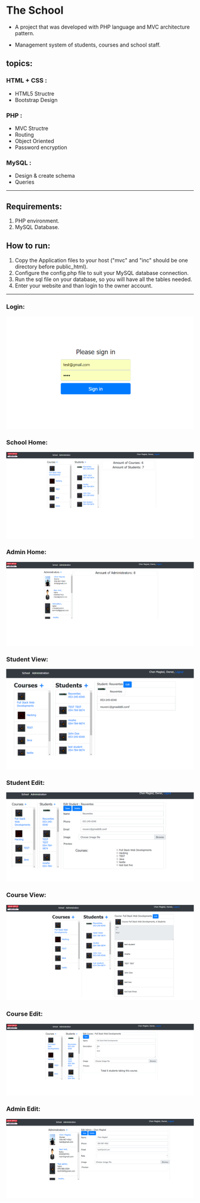 # The School
* A project that was developed with PHP language and MVC architecture pattern.

* Management system of students, courses and school staff.

## topics:

### HTML + CSS :
* HTML5 Structre
* Bootstrap Design

### PHP :
* MVC Structre
* Routing
* Object Oriented
* Password encryption

### MySQL :
* Design & create schema
* Queries

***

## Requirements:

1. PHP environment.
2. MySQL Database.

## How to run:

1. Copy the Application files to your host ("mvc" and "inc" should be one directory before public_html).
2. Configure the config.php file to suit your MySQL database connection.
3. Run the sql file on your database, so you will have all the tables needed.
4. Enter your website and than login to the owner account.


***

### Login:

![picture](./images/login.PNG)

### School Home:

![picture](./images/school-home.PNG)

### Admin Home:

![picture](./images/admin-home.PNG)

### Student View:

![picture](./images/student-view.PNG)

### Student Edit:

![picture](./images/student-edit.PNG)

### Course View:

![picture](./images/course-view.PNG)

### Course Edit:

![picture](./images/course-edit.PNG)

### Admin Edit:

![picture](./images/admin-edit.PNG)

